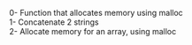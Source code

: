 0- Function that allocates memory using malloc</br>
1- Concatenate 2 strings</br>
2- Allocate memory for an array, using malloc</br>

